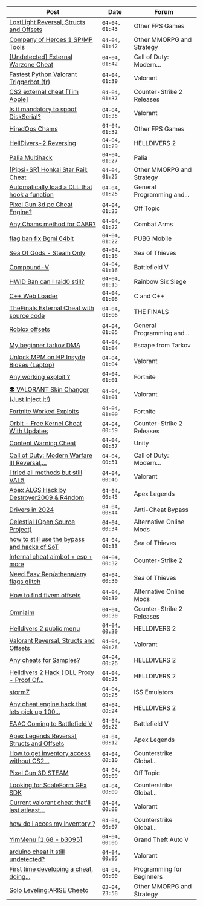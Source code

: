 |Post|Date|Forum|
|----|----|-----|
|[LostLight Reversal, Structs and Offsets](https://www.unknowncheats.me/forum/other-fps-games/479889-lostlight-reversal-structs-offsets.html)|`04-04, 01:43`|Other FPS Games|
|[Company of Heroes 1 SP/MP Tools](https://www.unknowncheats.me/forum/other-mmorpg-and-strategy/566881-company-heroes-1-sp-mp-tools.html)|`04-04, 01:42`|Other MMORPG and Strategy|
|[\[Undetected\] External Warzone Cheat](https://www.unknowncheats.me/forum/call-of-duty-modern-warfare/491098-undetected-external-warzone-cheat.html)|`04-04, 01:42`|Call of Duty: Modern...|
|[Fastest Python Valorant Triggerbot (fr)](https://www.unknowncheats.me/forum/valorant/612762-fastest-python-valorant-triggerbot-fr.html)|`04-04, 01:39`|Valorant|
|[CS2 external cheat \[Tim Apple\]](https://www.unknowncheats.me/forum/counter-strike-2-releases/609206-cs2-external-cheat-tim-apple.html)|`04-04, 01:37`|Counter-Strike 2 Releases|
|[Is it mandatory to spoof DiskSerial?](https://www.unknowncheats.me/forum/valorant/629162-mandatory-spoof-diskserial.html)|`04-04, 01:35`|Valorant|
|[HiredOps Chams](https://www.unknowncheats.me/forum/other-fps-games/629531-hiredops-chams.html)|`04-04, 01:32`|Other FPS Games|
|[HellDivers-2 Reversing](https://www.unknowncheats.me/forum/helldivers-2-a/623128-helldivers-2-reversing.html)|`04-04, 01:29`|HELLDIVERS 2|
|[Palia Multihack](https://www.unknowncheats.me/forum/palia/596326-palia-multihack.html)|`04-04, 01:27`|Palia|
|[\[Pipsi-SR\] Honkai Star Rail: Cheat](https://www.unknowncheats.me/forum/other-mmorpg-and-strategy/629572-pipsi-sr-honkai-star-rail-cheat.html)|`04-04, 01:25`|Other MMORPG and Strategy|
|[Automatically load a DLL that hook a function](https://www.unknowncheats.me/forum/general-programming-and-reversing/630662-automatically-load-dll-hook-function.html)|`04-04, 01:25`|General Programming and...|
|[Pixel Gun 3d pc Cheat Engine?](https://www.unknowncheats.me/forum/off-topic/630628-pixel-gun-3d-pc-cheat-engine.html)|`04-04, 01:23`|Off Topic|
|[Any Chams method for CABR?](https://www.unknowncheats.me/forum/combat-arms/629495-chams-method-cabr.html)|`04-04, 01:22`|Combat Arms|
|[flag ban fix Bgmi 64bit](https://www.unknowncheats.me/forum/pubg-mobile/630637-flag-ban-fix-bgmi-64bit.html)|`04-04, 01:22`|PUBG Mobile|
|[Sea Of Gods - Steam Only](https://www.unknowncheats.me/forum/sea-of-thieves/614719-sea-gods-steam.html)|`04-04, 01:16`|Sea of Thieves|
|[Compound-V](https://www.unknowncheats.me/forum/battlefield-v/524308-compound.html)|`04-04, 01:16`|Battlefield V|
|[HWID Ban can I raid0 still?](https://www.unknowncheats.me/forum/rainbow-six-siege/629242-hwid-ban-raid0.html)|`04-04, 01:15`|Rainbow Six Siege|
|[C++ Web Loader](https://www.unknowncheats.me/forum/c-and-c-/630653-web-loader.html)|`04-04, 01:06`|C and C++|
|[TheFinals External Cheat with source code](https://www.unknowncheats.me/forum/the-finals/626983-thefinals-external-cheat-source-code.html)|`04-04, 01:06`|THE FINALS|
|[Roblox offsets](https://www.unknowncheats.me/forum/general-programming-and-reversing/628883-roblox-offsets.html)|`04-04, 01:05`|General Programming and...|
|[My beginner tarkov DMA](https://www.unknowncheats.me/forum/escape-from-tarkov/629124-beginner-tarkov-dma.html)|`04-04, 01:04`|Escape from Tarkov|
|[Unlock MPM on HP Insyde Bioses (Laptop)](https://www.unknowncheats.me/forum/valorant/627328-unlock-mpm-hp-insyde-bioses-laptop.html)|`04-04, 01:04`|Valorant|
|[Any working exploit ?](https://www.unknowncheats.me/forum/fortnite/609333-exploit.html)|`04-04, 01:01`|Fortnite|
|[👽 VALORANT Skin Changer (Just Inject it!)](https://www.unknowncheats.me/forum/valorant/517551-valorant-skin-changer-inject.html)|`04-04, 01:01`|Valorant|
|[Fortnite Worked Exploits](https://www.unknowncheats.me/forum/fortnite/630655-fortnite-exploits.html)|`04-04, 01:00`|Fortnite|
|[Orbit - Free Kernel Cheat With Updates](https://www.unknowncheats.me/forum/counter-strike-2-releases/629494-orbit-free-kernel-cheat-updates.html)|`04-04, 00:59`|Counter-Strike 2 Releases|
|[Content Warning Cheat](https://www.unknowncheats.me/forum/unity/630536-content-warning-cheat.html)|`04-04, 00:57`|Unity|
|[Call of Duty: Modern Warfare III Reversal,...](https://www.unknowncheats.me/forum/call-of-duty-modern-warfare-iii/605287-call-duty-modern-warfare-iii-reversal-structs-offsets.html)|`04-04, 00:51`|Call of Duty: Modern...|
|[I tried all methods but still VAL5](https://www.unknowncheats.me/forum/valorant/628027-tried-methods-val5.html)|`04-04, 00:46`|Valorant|
|[Apex ALGS Hack by Destroyer2009 & R4ndom](https://www.unknowncheats.me/forum/apex-legends/627957-apex-algs-hack-destroyer2009-r4ndom.html)|`04-04, 00:45`|Apex Legends|
|[Drivers in 2024](https://www.unknowncheats.me/forum/anti-cheat-bypass/629867-drivers-2024-a.html)|`04-04, 00:44`|Anti-Cheat Bypass|
|[Celestial (Open Source Project)](https://www.unknowncheats.me/forum/alternative-online-mods/626565-celestial-source-project.html)|`04-04, 00:34`|Alternative Online Mods|
|[how to still use the bypass and hacks of SoT](https://www.unknowncheats.me/forum/sea-of-thieves/628727-bypass-hacks-sot.html)|`04-04, 00:33`|Sea of Thieves|
|[Internal cheat aimbot + esp + more](https://www.unknowncheats.me/forum/counter-strike-2-a/629770-internal-cheat-aimbot-esp.html)|`04-04, 00:32`|Counter-Strike 2|
|[Need Easy Rep/athena/any flags glitch](https://www.unknowncheats.me/forum/sea-of-thieves/629581-easy-rep-athena-flags-glitch.html)|`04-04, 00:30`|Sea of Thieves|
|[How to find fivem offsets](https://www.unknowncheats.me/forum/alternative-online-mods/628054-fivem-offsets.html)|`04-04, 00:30`|Alternative Online Mods|
|[Omniaim](https://www.unknowncheats.me/forum/counter-strike-2-releases/621358-omniaim.html)|`04-04, 00:30`|Counter-Strike 2 Releases|
|[Helldivers 2 public menu](https://www.unknowncheats.me/forum/helldivers-2-a/629110-helldivers-2-public-menu.html)|`04-04, 00:30`|HELLDIVERS 2|
|[Valorant Reversal, Structs and Offsets](https://www.unknowncheats.me/forum/valorant/385792-valorant-reversal-structs-offsets.html)|`04-04, 00:26`|Valorant|
|[Any cheats for Samples?](https://www.unknowncheats.me/forum/helldivers-2-a/627845-cheats-samples.html)|`04-04, 00:26`|HELLDIVERS 2|
|[Helldivers 2 Hack ( DLL Proxy - Proof Of...](https://www.unknowncheats.me/forum/helldivers-2-a/625832-helldivers-2-hack-dll-proxy-proof-concept.html)|`04-04, 00:25`|HELLDIVERS 2|
|[stormZ](https://www.unknowncheats.me/forum/iss-emulators/625217-stormz.html)|`04-04, 00:25`|ISS Emulators|
|[Any cheat engine hack that lets pick up 100...](https://www.unknowncheats.me/forum/helldivers-2-a/630585-cheat-engine-hack-pick-100-super-credits-time.html)|`04-04, 00:24`|HELLDIVERS 2|
|[EAAC Coming to Battlefield V](https://www.unknowncheats.me/forum/battlefield-v/629397-eaac-coming-battlefield.html)|`04-04, 00:22`|Battlefield V|
|[Apex Legends Reversal, Structs and Offsets](https://www.unknowncheats.me/forum/apex-legends/319804-apex-legends-reversal-structs-offsets.html)|`04-04, 00:12`|Apex Legends|
|[How to get inventory access without CS2...](https://www.unknowncheats.me/forum/counterstrike-global-offensive/630388-inventory-access-cs2-manipulations.html)|`04-04, 00:10`|Counterstrike Global...|
|[Pixel Gun 3D STEAM](https://www.unknowncheats.me/forum/off-topic/630472-pixel-gun-3d-steam.html)|`04-04, 00:09`|Off Topic|
|[Looking for ScaleForm GFx SDK](https://www.unknowncheats.me/forum/counterstrike-global-offensive/627414-looking-scaleform-gfx-sdk.html)|`04-04, 00:09`|Counterstrike Global...|
|[Current valorant cheat that'll last atleast...](https://www.unknowncheats.me/forum/valorant/625030-current-valorant-cheat-thatll-atleast-month-2-ban.html)|`04-04, 00:08`|Valorant|
|[how do i acces my inventory ?](https://www.unknowncheats.me/forum/counterstrike-global-offensive/628465-acces-inventory.html)|`04-04, 00:07`|Counterstrike Global...|
|[YimMenu \[1.68 - b3095\]](https://www.unknowncheats.me/forum/grand-theft-auto-v/476972-yimmenu-1-68-b3095.html)|`04-04, 00:06`|Grand Theft Auto V|
|[arduino cheat it still undetected?](https://www.unknowncheats.me/forum/valorant/615143-arduino-cheat-undetected.html)|`04-04, 00:05`|Valorant|
|[First time developing a cheat, doing...](https://www.unknowncheats.me/forum/programming-for-beginners/630631-time-developing-cheat-doing-research.html)|`04-04, 00:00`|Programming for Beginners|
|[Solo Leveling:ARISE Cheeto](https://www.unknowncheats.me/forum/other-mmorpg-and-strategy/629636-solo-leveling-arise-cheeto.html)|`03-04, 23:58`|Other MMORPG and Strategy|
